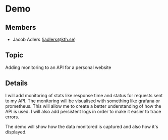 # Demo

## Members

- Jacob Adlers (jadlers@kth.se)

## Topic

Adding monitoring to an API for a personal website

## Details

I will add monitoring of stats like response time and status for requests sent
to my API. The monitoring will be visualised with something like grafana or
prometheus. This will allow me to create a better understanding of how the API
is used. I will also add persistent logs in order to make it easier to trace
errors.

The demo will show how the data monitored is captured and also how it's
displayed.
